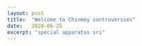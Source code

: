 ```yaml
---
layout: post
title:  "Welcome to Chinmoy controversies"
date:   2020-06-25
excerpt: "special apparatus sri"
---
```

